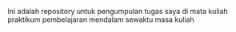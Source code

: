 Ini adalah repository untuk pengumpulan tugas saya di mata kuliah praktikum pembelajaran mendalam sewaktu masa kuliah
